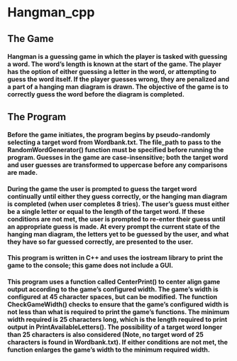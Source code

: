 # Hangman_cpp

## The Game
#### Hangman is a guessing game in which the player is tasked with guessing a word. The word’s length is known at the start of the game. The player has the option of either guessing a letter in the word, or attempting to guess the word itself. If the player guesses wrong, they are penalized and a part of a hanging man diagram is drawn. The objective of the game is to correctly guess the word before the diagram is completed.

## The Program
#### Before the game initiates, the program begins by pseudo-randomly selecting a target word from Wordbank.txt. The file_path to pass to the RandomWordGenerator() function must be specified before running the program. Guesses in the game are case-insensitive; both the target word and user guesses are transformed to uppercase before any comparisons are made. 
#### During the game the user is prompted to guess the target word continually until either they guess correctly, or the hanging man diagram is completed (when user completes 8 tries). The user’s guess must either be a single letter or equal to the length of the target word. If these conditions are not met, the user is prompted to re-enter their guess until an appropriate guess is made. At every prompt the current state of the hanging man diagram, the letters yet to be guessed by the user, and what they have so far guessed correctly, are presented to the user. 
#### This program is written in C++ and uses the iostream library to print the game to the console; this game does not include a GUI. 
#### This program uses a function called CenterPrint() to center align game output according to the game’s configured width. The game’s width is configured at 45 character spaces, but can be modified. The function CheckGameWidth() checks to ensure that the game’s configured width is not less than what is required to print the game’s functions. The minimum width required is 25 characters long, which is the length required to print output in  PrintAvailableLetters(). The possibility of a target word longer than 25 characters is also considered (Note, no target word of 25 characters is found in Wordbank.txt). If either conditions are not met, the function enlarges the game’s width to the minimum required width. 
